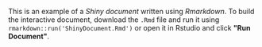 This is an example of a *Shiny document* written using *Rmarkdown*. 
To build the interactive document, download the `.Rmd` file and run it using `rmarkdown::run('ShinyDocument.Rmd')` or open it in Rstudio and click **"Run Document"**.
